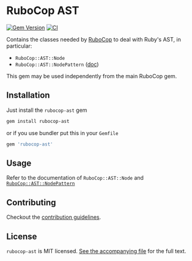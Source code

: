 # RuboCop AST

[![Gem Version](https://badge.fury.io/rb/rubocop-ast.svg)](https://badge.fury.io/rb/rubocop-ast)
[![CI](https://github.com/rubocop-hq/rubocop-ast/workflows/CI/badge.svg)](https://github.com/rubocop-hq/rubocop-ast/actions?query=workflow%3ACI)

Contains the classes needed by [RuboCop](https://github.com/rubocop-hq/rubocop) to deal with Ruby's AST, in particular:
* `RuboCop::AST::Node`
* `RuboCop::AST::NodePattern` ([doc](manual/node_pattern.md))

This gem may be used independently from the main RuboCop gem.

## Installation

Just install the `rubocop-ast` gem

```sh
gem install rubocop-ast
```

or if you use bundler put this in your `Gemfile`

```ruby
gem 'rubocop-ast'
```

## Usage

Refer to the documentation of `RuboCop::AST::Node` and [`RuboCop::AST::NodePattern`](manual/node_pattern.md)

## Contributing

Checkout the [contribution guidelines](CONTRIBUTING.md).

## License

`rubocop-ast` is MIT licensed. [See the accompanying file](LICENSE.txt) for
the full text.
